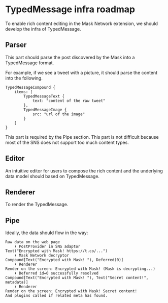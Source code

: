 # TypedMessage infra roadmap

To enable rich content editing in the Mask Network extension, we should develop the infra of TypedMessage.

## Parser

This part should parse the post discovered by the Mask into a TypedMessage format.

For example, if we see a tweet with a picture, it should parse the content into the following.

```plaintext
TypedMessageCompound {
    items: [
        TypedMessageText {
            text: "content of the raw tweet"
        },
        TypedMessageImage {
            src: "url of the image"
        }
    ]
}
```

This part is required by the Pipe section. This part is not difficult because most of the SNS does not support too much content types.

## Editor

An intuitive editor for users to compose the rich content and the underlying data model should based on TypedMessage.

## Renderer

To render the TypedMessage.

## Pipe

Ideally, the data should flow in the way:

```plaintext
Raw data on the web page
    ⬇ PostProvider in SNS adaptor
Text("Encrypted with Mask! https://t.co/...")
    ⬇ Mask Network decryptor
Compound[Text("Encrypted with Mask! "), Deferred(0)]
    ⬇ Renderer
Render on the screen: Encrypted with Mask! (Mask is decrypting...)
    ⬇ Deferred id=0 successfully resolved
Compound[Text("Encrypted with Mask! "), Text("Secret content!", metadata)]
    ⬇ Renderer
Render on the screen: Encrypted with Mask! Secret content!
And plugins called if related meta has found.
```
